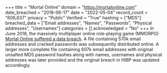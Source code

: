 +++
title = "Mortal Online"
domain = "https://mortalonline.com"
date_breached = "2018-06-17"
date = "2022-05-04"
record_count = "606,637"
privacy = "Public"
Verified = "True"
hashing = ["MD5"]
breached_data = ["Email addresses", "Names", "Passwords", "Physical addresses", "Usernames"]
categories = []
acknowledged = "No"
+++
In June 2018, the massively multiplayer online role-playing game (MMORPG) <a href="https://account.mortalonline.com/breach.html" target="_blank" rel="noopener">Mortal Online suffered a data breach</a>. A file containing 570k email addresses and cracked passwords was subsequently distributed online. A larger more complete file containing 607k email addresses with original unsalted MD5 password hashes along with names, usernames and physical addresses was later provided and the original breach in HIBP was updated accordingly.
